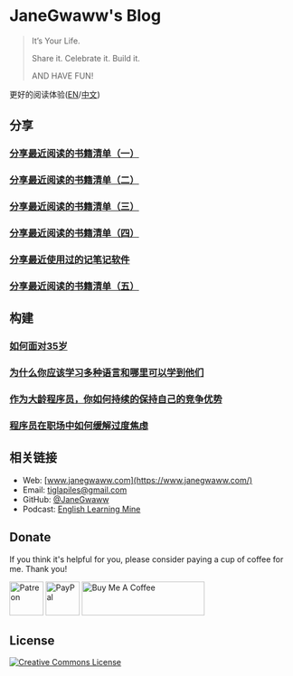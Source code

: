 

# JaneGwaww's Blog

> It’s Your Life.
> 
> Share it. Celebrate it. Build it.
> 
> AND HAVE FUN!

更好的阅读体验([EN](https://www.janegwaww.com/README.en.html)/[中文](https://www.janegwaww.com))


## 分享


### [分享最近阅读的书籍清单（一）](./src/share_it/recent_reading.md)


### [分享最近阅读的书籍清单（二）](./src/share_it/recent_reading2.zh.md)


### [分享最近阅读的书籍清单（三）](./src/share_it/recent_reading3.zh.md)


### [分享最近阅读的书籍清单（四）](./src/share_it/recent_reading4.zh.md)


### [分享最近使用过的记笔记软件](./src/share_it/share_note_app.zh.md)


### [分享最近阅读的书籍清单（五）](./src/share_it/recent_reading5.zh.md)


## 构建


### [如何面对35岁](./src/build_it/how_face_midnight.md)


### [为什么你应该学习多种语言和哪里可以学到他们](./src/build_it/why_you_should_learn_several_programming_language_and_where_to_learn_them.md)


### [作为大龄程序员，你如何持续的保持自己的竞争优势](./src/build_it/older_developer.zh.md)


### [程序员在职场中如何缓解过度焦虑](src/build_it/how_to_stop_caring.zh.md)


## 相关链接

-   Web: [www.janegwaww.com](https://www.janegwaww.com/)
-   Email: [tiglapiles@gmail.com](mailto:tiglapiles@gmail.com)
-   GitHub: [@JaneGwaww](https://github.com/janegwaww)
-   Podcast: [English Learning Mine](https://podcast.janegwaww.com/)


## Donate

If you think it's helpful for you, please consider paying a cup of coffee for me. Thank you!

<a href="https://www.patreon.com/janegwaww"><img src="https://upload.wikimedia.org/wikipedia/commons/thumb/5/5a/Patreon_logomark.svg/512px-Patreon_logomark.svg.png?20170614162828" alt="Patreon" style="height: 60px !important;" ></a> <a href="https://paypal.me/janegwaww"><img src="https://www.paypalobjects.com/paypal-ui/logos/svg/paypal-color.svg" alt="PayPal" style="height: 60px !important;" ></a> <a href="https://www.buymeacoffee.com/JaneGwaww" target="_blank"><img src="https://cdn.buymeacoffee.com/buttons/v2/default-yellow.png" alt="Buy Me A Coffee" style="height: 60px !important;width: 217px !important;" ></a>


## License

<a rel="license" href="http://creativecommons.org/licenses/by-nc-sa/4.0/"><img alt="Creative Commons License" style="border-width:0" src="https://i.creativecommons.org/l/by-nc-sa/4.0/88x31.png" /></a>

